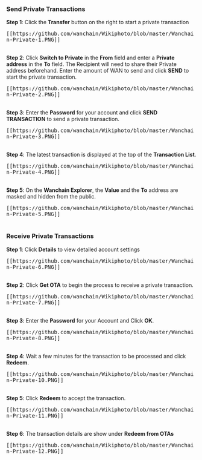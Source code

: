 ### Send Private Transactions

**Step 1**: Click the **Transfer** button on the right to start a private transaction

<kbd>
[[https://github.com/wanchain/Wikiphoto/blob/master/Wanchain-Private-1.PNG]]
</kbd>

<br>
<br>

**Step 2**: Click **Switch to Private** in the **From** field and enter a **Private address** in the **To** field. The Recipient will need to share their Private address beforehand. Enter the amount of WAN to send and click **SEND** to start the private transaction. 

<kbd>
[[https://github.com/wanchain/Wikiphoto/blob/master/Wanchain-Private-2.PNG]]
</kbd>

<br>
<br>

**Step 3**: Enter the **Password** for your account and click **SEND TRANSACTION** to send a private transaction. 

<kbd>
[[https://github.com/wanchain/Wikiphoto/blob/master/Wanchain-Private-3.PNG]]
</kbd>

<br>
<br>

**Step 4**: The latest transaction is displayed at the top of the **Transaction List**. 

<kbd>
[[https://github.com/wanchain/Wikiphoto/blob/master/Wanchain-Private-4.PNG]]
</kbd>

<br>
<br>

**Step 5**: On the **Wanchain Explorer**, the **Value**  and the **To** address are masked and hidden from the public.

<kbd>
[[https://github.com/wanchain/Wikiphoto/blob/master/Wanchain-Private-5.PNG]]
</kbd>

<br>
<br> 


### Receive Private Transactions

**Step 1**: Click **Details** to view detailed account settings

<kbd>
[[https://github.com/wanchain/Wikiphoto/blob/master/Wanchain-Private-6.PNG]]
</kbd>

<br>
<br>

**Step 2**: Click **Get OTA** to begin the process to receive a private transaction.

<kbd>
[[https://github.com/wanchain/Wikiphoto/blob/master/Wanchain-Private-7.PNG]]
</kbd>

<br>
<br>

**Step 3**: Enter the **Password** for your Account and Click **OK**. 

<kbd>
[[https://github.com/wanchain/Wikiphoto/blob/master/Wanchain-Private-8.PNG]]
</kbd>

<br>
<br>

**Step 4**: Wait a few minutes for the transaction to be processed and click **Redeem**. 

<kbd>
[[https://github.com/wanchain/Wikiphoto/blob/master/Wanchain-Private-10.PNG]]
</kbd>

<br>
<br>

**Step 5**: Click **Redeem** to accept the transaction.

<kbd>
[[https://github.com/wanchain/Wikiphoto/blob/master/Wanchain-Private-11.PNG]]
</kbd>

<br>
<br>

**Step 6**: The transaction details are show under **Redeem from OTAs**

<kbd>
[[https://github.com/wanchain/Wikiphoto/blob/master/Wanchain-Private-12.PNG]]
</kbd>

<br>
<br>
